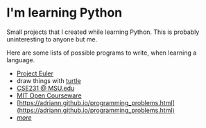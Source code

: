 # I'm learning Python
Small projects that I created while learning Python.  This is probably uninteresting to anyone but me.

Here are some lists of possible programs to write, when learning a language.

* [Project Euler](https://projecteuler.net/archives)
* draw things with [turtle](http://www.eg.bucknell.edu/~hyde/Python3/TurtleDirections.html)
* [CSE231 @ MSU.edu](http://www.cse.msu.edu/~cse231/PracticeOfComputingUsingPython/index.php)
* [MIT Open Courseware](http://ocw.mit.edu/courses/electrical-engineering-and-computer-science/6-189-a-gentle-introduction-to-programming-using-python-january-iap-2011/assignments/)
* [https://adriann.github.io/programming_problems.html](https://adriann.github.io/programming_problems.html)
* [*more*](http://programmers.stackexchange.com/a/764)
